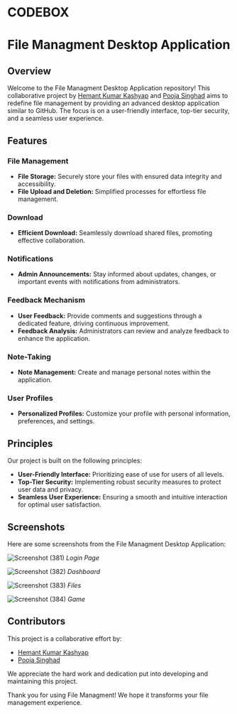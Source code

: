 # CODEBOX
# File Managment Desktop Application

## Overview

Welcome to the File Managment Desktop Application repository! This collaborative project by [Hemant Kumar Kashyap](https://github.com/hemant052004) and [Pooja Singhad](https://github.com/friendsusername) aims to redefine file management by providing an advanced desktop application similar to GitHub. The focus is on a user-friendly interface, top-tier security, and a seamless user experience.

## Features

### File Management

- **File Storage:** Securely store your files with ensured data integrity and accessibility.
- **File Upload and Deletion:** Simplified processes for effortless file management.

### Download

- **Efficient Download:** Seamlessly download shared files, promoting effective collaboration.

### Notifications

- **Admin Announcements:** Stay informed about updates, changes, or important events with notifications from administrators.

### Feedback Mechanism

- **User Feedback:** Provide comments and suggestions through a dedicated feature, driving continuous improvement.
- **Feedback Analysis:** Administrators can review and analyze feedback to enhance the application.

### Note-Taking

- **Note Management:** Create and manage personal notes within the application.

### User Profiles

- **Personalized Profiles:** Customize your profile with personal information, preferences, and settings.

## Principles

Our project is built on the following principles:

- **User-Friendly Interface:** Prioritizing ease of use for users of all levels.
- **Top-Tier Security:** Implementing robust security measures to protect user data and privacy.
- **Seamless User Experience:** Ensuring a smooth and intuitive interaction for optimal user satisfaction.

## Screenshots

Here are some screenshots from the File Managment Desktop Application:

![Screenshot (381)](https://github.com/hemant052004/CodeBox/assets/122628923/6a68c683-2d24-486f-8fab-bab1f9916ae5)
*Login Page*

![Screenshot (382)](https://github.com/hemant052004/CodeBox/assets/122628923/8343423e-1cd8-4359-a21c-2caa93769633)
*Dashboard*

![Screenshot (383)](https://github.com/hemant052004/CodeBox/assets/122628923/f5954f55-39ec-4d03-addb-c27baf0b8b4a)
*Files*

![Screenshot (384)](https://github.com/hemant052004/CodeBox/assets/122628923/c5d9feac-142c-4e83-bfe0-5964ca448911)
*Game*

## Contributors

This project is a collaborative effort by:

- [Hemant Kumar Kashyap](https://github.com/hemant052004)
- [Pooja Singhad](https://github.com/friendsusername)

We appreciate the hard work and dedication put into developing and maintaining this project.

Thank you for using File Managment! We hope it transforms your file management experience.
